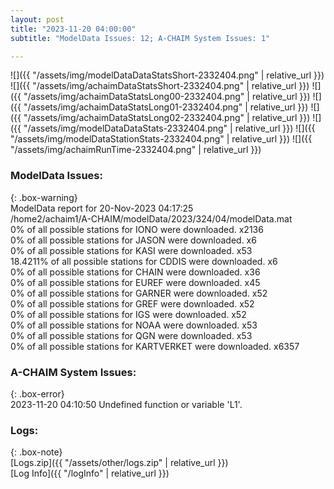 ```yaml
---
layout: post
title: "2023-11-20 04:00:00"
subtitle: "ModelData Issues: 12; A-CHAIM System Issues: 1"

---
```


![]({{ "/assets/img/modelDataDataStatsShort-2332404.png" | relative_url }})
![]({{ "/assets/img/achaimDataStatsShort-2332404.png" | relative_url }})
![]({{ "/assets/img/achaimDataStatsLong00-2332404.png" | relative_url }})
![]({{ "/assets/img/achaimDataStatsLong01-2332404.png" | relative_url }})
![]({{ "/assets/img/achaimDataStatsLong02-2332404.png" | relative_url }})
![]({{ "/assets/img/modelDataDataStats-2332404.png" | relative_url }})
![]({{ "/assets/img/modelDataStationStats-2332404.png" | relative_url }})
![]({{ "/assets/img/achaimRunTime-2332404.png" | relative_url }})


### ModelData Issues:  
  
{: .box-warning}  
 ModelData report for 20-Nov-2023 04:17:25   
 /home2/achaim1/A-CHAIM/modelData/2023/324/04/modelData.mat   
 0% of all possible stations for IONO were downloaded. x2136   
 0% of all possible stations for JASON were downloaded. x6   
 0% of all possible stations for KASI were downloaded. x53   
 18.4211% of all possible stations for CDDIS were downloaded. x6   
 0% of all possible stations for CHAIN were downloaded. x36   
 0% of all possible stations for EUREF were downloaded. x45   
 0% of all possible stations for GARNER were downloaded. x52   
 0% of all possible stations for GREF were downloaded. x52   
 0% of all possible stations for IGS were downloaded. x52   
 0% of all possible stations for NOAA were downloaded. x53   
 0% of all possible stations for QGN were downloaded. x53   
 0% of all possible stations for KARTVERKET were downloaded. x6357   
  
### A-CHAIM System Issues:  
  
{: .box-error}  
2023-11-20 04:10:50 Undefined function or variable 'L1'.  

### Logs:  
  
{: .box-note}  
[Logs.zip]({{ "/assets/other/logs.zip" | relative_url }})  
[Log Info]({{ "/logInfo" | relative_url }})  
